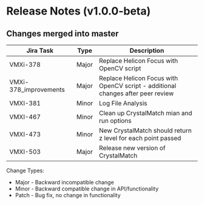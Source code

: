 Release Notes (v1.0.0-beta)
===========================

Changes merged into master
--------------------------
| Jira Task | Type | Description |
|-----------|------|-------------|
|VMXi-378   |Major |Replace Helicon Focus with OpenCV script|
|VMXi-378_improvements   |Major |Replace Helicon Focus with OpenCV script - additional changes after peer review|
|VMXI-381   |Minor |Log File Analysis|
|VMXI-467   |Minor |Clean up CrystalMatch mian and run options|
|VMXI-473   |Minor |New CrystalMatch should return z level for each point passed|
|VMXI-503   |Major | Release new version of CrystalMatch|


Change Types:
* Major - Backward incompatible change
* Minor - Backward compatible change in API/functionality
* Patch - Bug fix, no change in functionality